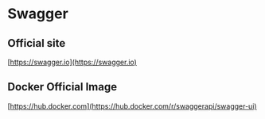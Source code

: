 # Swagger

## Official site
[https://swagger.io](https://swagger.io)

## Docker Official Image
[https://hub.docker.com](https://hub.docker.com/r/swaggerapi/swagger-ui)
